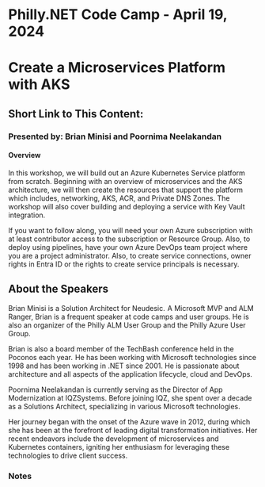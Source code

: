 # Philly.NET Code Camp - April 19, 2024

# Create a Microservices Platform with AKS

## Short Link to This Content: 

### Presented by: Brian Minisi and Poornima Neelakandan

#### Overview

In this workshop, we will build out an Azure Kubernetes Service platform from scratch.  Beginning with an overview of microservices and the AKS architecture, we will then create the resources that support the platform which includes, networking, AKS, ACR, and Private DNS Zones.  The workshop will also cover building and deploying a service with Key Vault integration.

If you want to follow along, you will need your own Azure subscription with at least contributor access to the subscription or Resource Group.  Also, to deploy using pipelines, have your own Azure DevOps team project where you are a project administrator. Also, to create service connections, owner rights in Entra ID or the rights to create service principals is necessary.

## About the Speakers
Brian Minisi is a Solution Architect for Neudesic.  A Microsoft MVP and ALM Ranger, Brian is a frequent speaker at code camps and user groups. He is also an organizer of the Philly ALM User Group and the Philly Azure User Group. 

Brian is also a board member of the TechBash conference held in the Poconos each year.  He has been working with Microsoft technologies since 1998 and has been working in .NET since 2001. He is passionate about architecture and all aspects of the application lifecycle, cloud and DevOps.

Poornima Neelakandan is currently serving as the Director of App Modernization at IQZSystems. Before joining IQZ, she spent over a decade as a Solutions Architect, specializing in various Microsoft technologies. 

Her journey began with the onset of the Azure wave in 2012, during which she has been at the forefront of leading digital transformation initiatives. Her recent endeavors include the development of microservices and Kubernetes containers, igniting her enthusiasm for leveraging these technologies to drive client success.

### Notes
